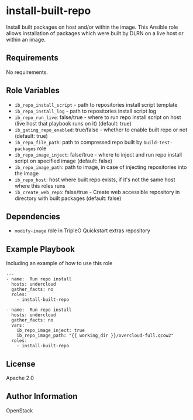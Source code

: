 install-built-repo
==================

Install built packages on host and/or within the image.
This Ansible role allows installation of packages which were built by DLRN
 on a live host or within an image.

Requirements
------------

No requirements.

Role Variables
--------------

* `ib_repo_install_script` - path to repositories install script template
* `ib_repo_install_log` - path to repositories install script log
* `ib_repo_run_live`: false/true - where to run repo install script on host (live host that playbook runs on it) (default: true)
* `ib_gating_repo_enabled`: true/false - whether to enable built repo or not (default: true)
* `ib_repo_file_path`: path to compressed repo built by `build-test-packages` role
* `ib_repo_image_inject`: false/true - where to inject and run repo install script on specified image (default: false)
* `ib_repo_image_path`: path to image, in case of injecting repositories into the image
* `ib_repo_host`: host where built repo exists, if it's not the same host where this roles runs
* `ib_create_web_repo`: false/true - Create web accessible repository in directory with built packages (default: false)

Dependencies
------------
* `modify-image` role in TripleO Quickstart extras repository


Example Playbook
----------------

Including an example of how to use this role

    ---
    - name:  Run repo install
      hosts: undercloud
      gather_facts: no
      roles:
        - install-built-repo

    - name:  Run repo install
      hosts: undercloud
      gather_facts: no
      vars:
        ib_repo_image_inject: true
        ib_repo_image_path: "{{ working_dir }}/overcloud-full.qcow2"
      roles:
        - install-built-repo


License
-------

Apache 2.0

Author Information
------------------

OpenStack
